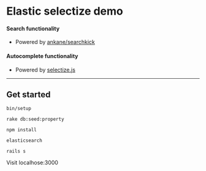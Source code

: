 # Elastic selectize demo

#### Search functionality
- Powered by [ankane/searchkick](https://github.com/ankane/searchkick)

#### Autocomplete functionality
- Powered by [selectize.js](https://selectize.github.io/selectize.js/)

---

## Get started

```
bin/setup
```

```
rake db:seed:property          
```

```
npm install
```

```
elasticsearch
```

```
rails s
```

Visit localhose:3000
